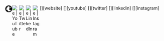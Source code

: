 
[<img align="left" alt="e" width="22px" src="https://raw.githubusercontent.com/iconic/open-iconic/master/svg/globe.svg" />][website]
[<img align="left" alt="e | YouTube" width="22px" src="https://cdn.jsdelivr.net/npm/simple-icons@v3/icons/youtube.svg" />][youtube]
[<img align="left" alt="e | Twitter" width="22px" src="https://cdn.jsdelivr.net/npm/simple-icons@v3/icons/twitter.svg" />][twitter]
[<img align="left" alt="e | LinkedIn" width="22px" src="https://cdn.jsdelivr.net/npm/simple-icons@v3/icons/linkedin.svg" />][linkedin]
[<img align="left" alt="e | Instagram" width="22px" src="https://cdn.jsdelivr.net/npm/simple-icons@v3/icons/instagram.svg" />][instagram]

